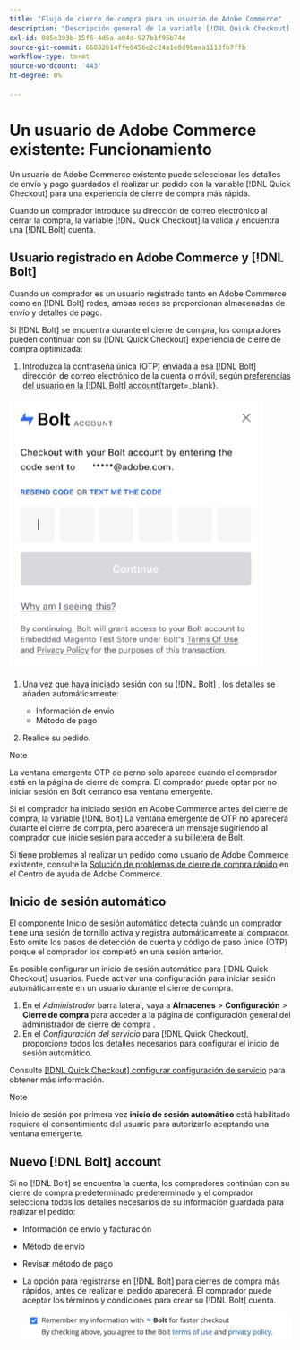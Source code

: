 ```yaml
---
title: "Flujo de cierre de compra para un usuario de Adobe Commerce"
description: "Descripción general de la variable [!DNL Quick Checkout] flujo para un usuario de Adobe Commerce."
exl-id: 085e393b-15f6-4d5a-a04d-927b1f95b74e
source-git-commit: 66082614ffe6456e2c24a1e8d9baaa1113fb7ffb
workflow-type: tm+mt
source-wordcount: '443'
ht-degree: 0%

---
```


# Un usuario de Adobe Commerce existente: Funcionamiento

Un usuario de Adobe Commerce existente puede seleccionar los detalles de envío y pago guardados al realizar un pedido con la variable [!DNL Quick Checkout] para una experiencia de cierre de compra más rápida.

Cuando un comprador introduce su dirección de correo electrónico al cerrar la compra, la variable [!DNL Quick Checkout] la valida y encuentra una [!DNL Bolt] cuenta.

## Usuario registrado en Adobe Commerce y [!DNL Bolt]

Cuando un comprador es un usuario registrado tanto en Adobe Commerce como en [!DNL Bolt] redes, ambas redes se proporcionan almacenadas de envío y detalles de pago.

Si [!DNL Bolt] se encuentra durante el cierre de compra, los compradores pueden continuar con su [!DNL Quick Checkout] experiencia de cierre de compra optimizada:

1. Introduzca la contraseña única (OTP) enviada a esa [!DNL Bolt] dirección de correo electrónico de la cuenta o móvil, según [preferencias del usuario en la [!DNL Bolt] account](https://help.bolt.com/shoppers/account/account-settings/#how-to-set-preferred-login-method){target=_blank}.

![Ventana emergente de OTP](assets/pop-up.png)

1. Una vez que haya iniciado sesión con su [!DNL Bolt] , los detalles se añaden automáticamente:

   - Información de envío
   - Método de pago

1. Realice su pedido.

>[!NOTE]
>
> La ventana emergente OTP de perno solo aparece cuando el comprador está en la página de cierre de compra. El comprador puede optar por no iniciar sesión en Bolt cerrando esa ventana emergente.

Si el comprador ha iniciado sesión en Adobe Commerce antes del cierre de compra, la variable [!DNL Bolt] La ventana emergente de OTP no aparecerá durante el cierre de compra, pero aparecerá un mensaje sugiriendo al comprador que inicie sesión para acceder a su billetera de Bolt.

Si tiene problemas al realizar un pedido como usuario de Adobe Commerce existente, consulte la [Solución de problemas de cierre de compra rápido](https://experienceleague.adobe.com/docs/commerce-knowledge-base/kb/troubleshooting/miscellaneous/quick-checkout-issues.html) en el Centro de ayuda de Adobe Commerce.

## Inicio de sesión automático

El componente Inicio de sesión automático detecta cuándo un comprador tiene una sesión de tornillo activa y registra automáticamente al comprador. Esto omite los pasos de detección de cuenta y código de paso único (OTP) porque el comprador los completó en una sesión anterior.

Es posible configurar un inicio de sesión automático para [!DNL Quick Checkout] usuarios. Puede activar una configuración para iniciar sesión automáticamente en un usuario durante el cierre de compra.

1. En el _Administrador_ barra lateral, vaya a **Almacenes** > **Configuración** > **Cierre de compra** para acceder a la página de configuración general del administrador de cierre de compra .
1. En el _Configuración del servicio_ para [!DNL Quick Checkout], proporcione todos los detalles necesarios para configurar el inicio de sesión automático.

Consulte [[!DNL Quick Checkout] configurar configuración de servicio](../quick-checkout/onboarding.md#configure-service-settings) para obtener más información.

>[!NOTE]
>
> Inicio de sesión por primera vez **inicio de sesión automático** está habilitado requiere el consentimiento del usuario para autorizarlo aceptando una ventana emergente.

## Nuevo [!DNL Bolt] account

Si no [!DNL Bolt] se encuentra la cuenta, los compradores continúan con su cierre de compra predeterminado predeterminado y el comprador selecciona todos los detalles necesarios de su información guardada para realizar el pedido:

- Información de envío y facturación
- Método de envío
- Revisar método de pago
- La opción para registrarse en [!DNL Bolt] para cierres de compra más rápidos, antes de realizar el pedido aparecerá. El comprador puede aceptar los términos y condiciones para crear su [!DNL Bolt] cuenta.

   ![Recordar [!DNL Bolt]](assets/checkbox-remember-bolt.png)

